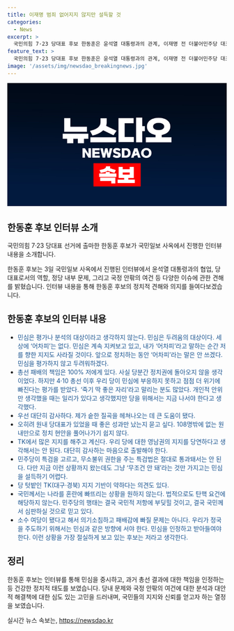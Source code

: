 ```yaml
---
title: 이재명 범죄 없어지지 않지만 설득할 것
categories:
  - News
excerpt: >
  국민의힘 7·23 당대표 후보 한동훈은 윤석열 대통령과의 관계, 이재명 전 더불어민주당 대표와의 대화, 그리고 이 전 더불어민주당 대표에 대한 민주당의 탄핵소추안 등을 통해 정치적 입장을 밝히며, 이와 관련한 다양한 질문에 답변했다. 한동훈 후보는 당 대표 후보로서의 자신을 어필하며, 민심에 대한 두려움을 갖지 않겠다는 강력한 의지를 피력하였다. 또한, 야당의 대통령 탄핵이나 윤 대통령과의 관계 등에 대한 정치적 입장을 명확히 전달하였다.
feature_text: >
  국민의힘 7·23 당대표 후보 한동훈은 윤석열 대통령과의 관계, 이재명 전 더불어민주당 대표와의 대화, 그리고 이 전 더불어민주당 대표에 대한 민주당의 탄핵소추안 등을 통해 정치적 입장을 밝히며, 이와 관련한 다양한 질문에 답변했다. 한동훈 후보는 당 대표 후보로서의 자신을 어필하며, 민심에 대한 두려움을 갖지 않겠다는 강력한 의지를 피력하였다. 또한, 야당의 대통령 탄핵이나 윤 대통령과의 관계 등에 대한 정치적 입장을 명확히 전달하였다.
image: '/assets/img/newsdao_breakingnews.jpg'
---
```


<p><img src="/assets/img/newsdao_breakingnews.jpg" alt="koreaapp 속보" /></p>

<h2 data-ke-size="size26">한동훈 후보 인터뷰 소개</h2>

<p>국민의힘 7·23 당대표 선거에 출마한 한동훈 후보가 국민일보 사옥에서 진행한 인터뷰 내용을 소개합니다.</p>

<p data-ke-size="size16">한동훈 후보는 3일 국민일보 사옥에서 진행된 인터뷰에서 윤석열 대통령과의 협업, 당 대표로서의 역할, 정당 내부 문제, 그리고 국정 안팎의 여건 등 다양한 이슈에 관한 견해를 밝혔습니다. 인터뷰 내용을 통해 한동훈 후보의 정치적 견해와 의지를 들여다보겠습니다.</p>

<h2 data-ke-size="size26">한동훈 후보의 인터뷰 내용</h2>

<ul>
  <li><span style="color: #1a5490;">민심은 평가나 분석의 대상이라고 생각하지 않는다. 민심은 두려움의 대상이다. 세상에 ‘어차피’는 없다. 민심은 계속 지켜보고 있고, 내가 ‘어차피’라고 말하는 순간 저를 향한 지지도 사라질 것이다. 앞으로 정치하는 동안 ‘어차피’라는 말은 안 쓰겠다. 민심을 평가하지 않고 두려워하겠다.</span></li>
  <li><span style="color: #1a5490;">총선 패배의 책임은 100% 저에게 있다. 사실 당분간 정치권에 돌아오지 않을 생각이었다. 하지만 4·10 총선 이후 우리 당이 민심에 부응하지 못하고 점점 더 위기에 빠진다는 평가를 받았다. ‘죽기 딱 좋은 자리’라고 말리는 분도 많았다. 개인적 안위만 생각했을 때는 일리가 있다고 생각했지만 당을 위해서는 지금 나서야 한다고 생각했다.</span></li>
  <li><span style="color: #1a5490;">우선 대단히 감사하다. 제가 숱한 질곡을 헤쳐나오는 데 큰 도움이 됐다.</span></li>
  <li><span style="color: #1a5490;">오히려 원내 당대표가 있었을 때 좋은 성과만 났는지 묻고 싶다. 108명밖에 없는 원내만으로 정치 현안을 풀어나가기 쉽지 않다.</span></li>
  <li><span style="color: #1a5490;">TK에서 많은 지지를 해주고 계신다. 우리 당에 대한 영남권의 지지를 당연하다고 생각해서는 안 된다. 대단히 감사하는 마음으로 출발해야 한다.</span></li>
  <li><span style="color: #1a5490;">민주당이 특검을 고르고, 무소불위 권한을 주는 특검법은 절대로 통과돼서는 안 된다. 다만 지금 이런 상황까지 왔는데도 그냥 ‘무조건 안 돼’라는 것만 가지고는 민심을 설득하기 어렵다.</span></li>
  <li><span style="color: #1a5490;">당 텃밭인 TK(대구·경북) 지지 기반이 약하다는 의견도 있다.</span></li>
  <li><span style="color: #1a5490;">국민께서는 나라를 혼란에 빠뜨리는 상황을 원하지 않는다. 법적으로도 탄핵 요건에 해당하지 않는다. 민주당의 행태는 결국 국민적 저항에 부딪힐 것이고, 결국 국민께서 심판하실 것으로 믿고 있다.</span></li>
  <li><span style="color: #1a5490;">소수 여당이 됐다고 해서 의기소침하고 패배감에 빠질 문제는 아니다. 우리가 정국을 주도하기 위해서는 민심과 같은 방향에 서야 한다. </span><span style="color: #1a5490;">민심을 인정하고 받아들여야 한다. 이런 상황을 가장 절실하게 보고 있는 후보는 저라고 생각한다.</span></li>
</ul>

<h2 data-ke-size="size26">정리</h2>

<p>한동훈 후보는 인터뷰를 통해 민심을 중시하고, 과거 총선 결과에 대한 책임을 인정하는 등 건강한 정치적 태도를 보였습니다. 당내 문제와 국정 안팎의 여건에 대한 분석과 대안적 해결책에 대한 심도 있는 고민을 드러내며, 국민들의 지지와 신뢰를 얻고자 하는 열정을 보였습니다.</p>
실시간 뉴스 속보는, <a href="https://newsdao.kr" rel="dofollow">https://newsdao.kr</a>


